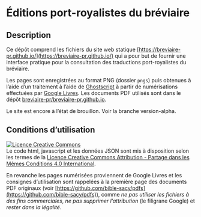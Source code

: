 # Éditions port-royalistes du bréviaire

## Description

Ce dépôt comprend les fichiers du site web statique [https://breviaire-pr.github.io/](https://breviaire-pr.github.io/) qui a pour but de fournir une interface pratique pour la consultation des traductions port-royalistes du bréviaire.

Les pages sont enregistrées au format PNG (dossier `pngs`) puis obtenues à l’aide d’un traitement à l’aide de [Ghostscript](https://www.ghostscript.com/) à partir de numérisations effectuées par [Google Livres](https://books.google.fr/). Les documents PDF utilisés sont dans le dépôt [breviaire-pr/breviaire-pr.github.io](https://github.com/breviaire-pr/pdfs).

Le site est encore à l’état de brouillon. Voir la branche version-alpha.

## Conditions d’utilisation

<a rel="license" href="http://creativecommons.org/licenses/by-sa/4.0/"><img alt="Licence Creative Commons" style="border-width:0" src="https://i.creativecommons.org/l/by-sa/4.0/88x31.png" /></a><br />Le code html, javascript et les données JSON sont mis à disposition selon les termes de la <a rel="license" href="http://creativecommons.org/licenses/by-sa/4.0/">Licence Creative Commons Attribution -  Partage dans les Mêmes Conditions 4.0 International</a>.

En revanche les pages numérisées proviennent de Google Livres et les consignes d’utilisation sont rappelées à la première page des documents PDF originaux (voir [https://github.com/bible-sacy/pdfs](https://github.com/bible-sacy/pdfs)), comme *ne pas utiliser les fichiers à des fins commerciales*, *ne pas supprimer l’attribution* (le filigrane Google) et *rester dans la légalité*.
